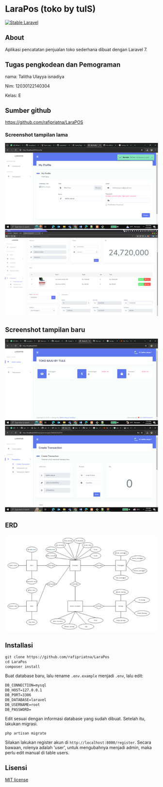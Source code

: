 # LaraPos (toko by tulS)
[![Stable Laravel](https://poser.pugx.org/laravel/framework/v/stable.svg)](https://packagist.org/packages/laravel/framework)

## About
Aplikasi pencatatan penjualan toko sederhana dibuat dengan Laravel 7.

## Tugas pengkodean dan Pemograman
nama: Talitha Ulayya isnadiya

Nim: 12030122140304

Kelas: E

## Sumber github
https://github.com/rafipriatna/LaraPOS

### Screenshot tampilan lama
![image](https://github.com/TalithaUlayya/PengkodeanDanPemrograman-Sistem-Penjualan-Baju/blob/main/Screenshot%20(713).png)
![Screenshot transaksi](transaksi.png)

## Screenshot tampilan baru
![image](https://github.com/TalithaUlayya/PengkodeanDanPemrograman-Sistem-Penjualan-Baju/blob/main/Screenshot%20(718).png)
![image](https://github.com/TalithaUlayya/PengkodeanDanPemrograman-Sistem-Penjualan-Baju/blob/main/Screenshot%20(720).png)

## ERD
![image](https://github.com/TalithaUlayya/PengkodeanDanPemrograman-Sistem-Penjualan-Baju/blob/main/ERD.png)

## Installasi
```
git clone https://github.com/rafipriatna/LaraPos
cd LaraPos
composer install
```
Buat database baru, lalu rename `.env.example` menjadi `.env`, lalu edit:
```
DB_CONNECTION=mysql
DB_HOST=127.0.0.1
DB_PORT=3306
DB_DATABASE=laravel
DB_USERNAME=root
DB_PASSWORD=
```
Edit sesuai dengan informasi database yang sudah dibuat.
Setelah itu, lakukan migrasi.
```
php artisan migrate
```
Silakan lakukan register akun di `http://localhost:8000/register`. Secara bawaan, rolenya adalah 'user', untuk mengubahnya
menjadi admin, maka perlu edit manual di table users.

## Lisensi
[MIT license](https://opensource.org/licenses/MIT)
